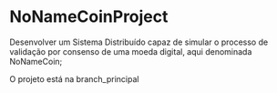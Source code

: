 # NoNameCoinProject
Desenvolver um Sistema Distribuído capaz de simular o processo de validação por consenso de uma moeda digital, aqui denominada NoNameCoin;

O projeto está na branch_principal
